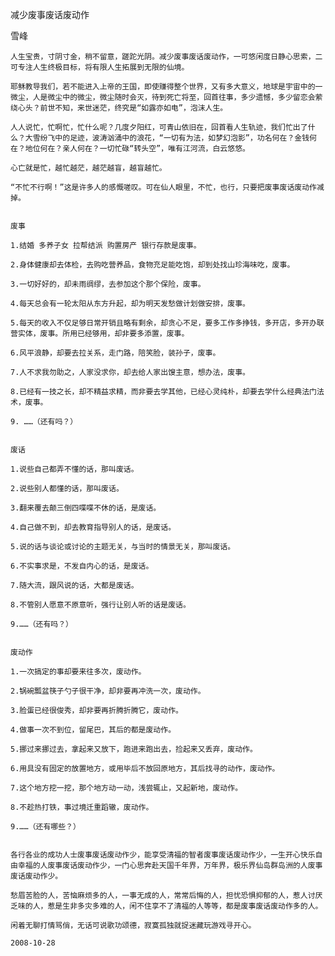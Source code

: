 减少废事废话废动作

雪峰


    人生宝贵，寸阴寸金，稍不留意，蹉跎光阴。减少废事废话废动作，一可悠闲度日静心思索，二可专注人生终极目标，将有限人生拓展到无限的仙境。

    耶稣教导我们，若不能进入上帝的王国，即使赚得整个世界，又有多大意义，地球是宇宙中的一微尘，人是微尘中的微尘，微尘随时会灭，待到死亡将至，回首往事，多少遗憾，多少留恋会萦绕心头？前世不知，来世迷茫，终究是“如露亦如电”，泡沫人生。

    人人说忙，忙啊忙，忙什么呢？几度夕阳红，可青山依旧在，回首看人生轨迹，我们忙出了什么？大雪纷飞中的足迹，波涛汹涌中的浪花，“一切有为法，如梦幻泡影”，功名何在？金钱何在？地位何在？亲人何在？一切忙碌“转头空”，唯有江河流，白云悠悠。

    心亡就是忙，越忙越茫，越茫越盲，越盲越忙。

    “不忙不行啊！”这是许多人的感慨嗟叹。可在仙人眼里，不忙，也行，只要把废事废话废动作减掉。


    废事

    1.结婚 多养子女 拉帮结派 购置房产 银行存款是废事。

    2.身体健康却去体检，去购吃营养品，食物充足能吃饱，却到处找山珍海味吃，废事。

    3.一切好好的，却未雨绸缪，去参加这个那个保险，废事。

    4.每天总会有一轮太阳从东方升起，却为明天发愁做计划做安排，废事。

    5.每天的收入不仅足够日常开销且略有剩余，却贪心不足，要多工作多挣钱，多开店，多开办联营实体，废事。所用已经够用，却非要多添置，废事。

    6.风平浪静，却要去拉关系，走门路，陪笑脸，装孙子，废事。

    7.人不求我勿助之，人家没求你，却去给人家出馊主意，想办法，废事。

    8.已经有一技之长，却不精益求精，而非要去学其他，已经心灵纯朴，却要去学什么经典法门法术，废事。

    9. ……（还有吗？）


    废话

    1.说些自己都弄不懂的话，那叫废话。

    2.说些别人都懂的话，那叫废话。

    3.翻来覆去颠三倒四喋喋不休的话，是废话。

    4.自己做不到，却去教育指导别人的话，是废话。

    5.说的话与谈论或讨论的主题无关，与当时的情景无关，那叫废话。

    6.不实事求是，不发自内心的话，是废话。

    7.随大流，跟风说的话，大都是废话。

    8.不管别人愿意不原意听，强行让别人听的话是废话。

    9.……（还有吗？）


    废动作

    1.一次搞定的事却要来往多次，废动作。

    2.锅碗瓢盆筷子勺子很干净，却非要再冲洗一次，废动作。

    3.脸蛋已经很俊秀，却非要再折腾折腾它，废动作。

    4.做事一次不到位，留尾巴，其后的都是废动作。

    5.挪过来挪过去，拿起来又放下，跑进来跑出去，捡起来又丢弃，废动作。

    6.用具没有固定的放置地方，或用毕后不放回原地方，其后找寻的动作，废动作。

    7.这个地方挖一挖，那个地方动一动，浅尝辄止，又起新地，废动作。

    8.不趁热打铁，事过境迁重蹈辙，废动作。

    9.……（还有哪些？）


    各行各业的成功人士废事废话废动作少，能享受清福的智者废事废话废动作少，一生开心快乐自由幸福的人废事废话废动作少，一门心思奔赴天国千年界，万年界，极乐界仙岛群岛洲的人废事废话废动作少。

    愁眉苦脸的人，苦恼麻烦多的人，一事无成的人，常常后悔的人，担忧恐惧抑郁的人，惹人讨厌乏味的人，惹是生非多灾多难的人，闲不住享不了清福的人等等，都是废事废话废动作多的人。

    闲着无聊打情骂俏，无话可说歌功颂德，寂寞孤独就捉迷藏玩游戏寻开心。

    2008-10-28



